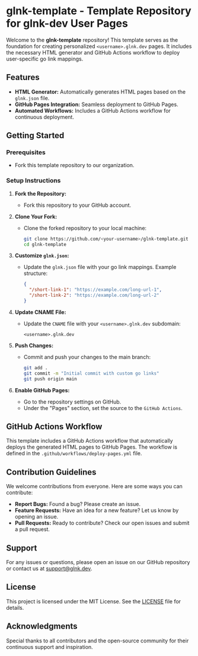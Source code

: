# glnk-template - Template Repository for glnk-dev User Pages

Welcome to the **glnk-template** repository! This template serves as the foundation for creating personalized `<username>.glnk.dev` pages. It includes the necessary HTML generator and GitHub Actions workflow to deploy user-specific go link mappings.

## Features

- **HTML Generator:** Automatically generates HTML pages based on the `glnk.json` file.
- **GitHub Pages Integration:** Seamless deployment to GitHub Pages.
- **Automated Workflows:** Includes a GitHub Actions workflow for continuous deployment.

## Getting Started

### Prerequisites

- Fork this template repository to our organization.

### Setup Instructions

1. **Fork the Repository:**
   - Fork this repository to your GitHub account.

2. **Clone Your Fork:**
   - Clone the forked repository to your local machine:
     ```bash
     git clone https://github.com/<your-username>/glnk-template.git
     cd glnk-template
     ```

3. **Customize `glnk.json`:**
   - Update the `glnk.json` file with your go link mappings. Example structure:
     ```json
     {
       "/short-link-1": "https://example.com/long-url-1",
       "/short-link-2": "https://example.com/long-url-2"
     }
     ```

4. **Update CNAME File:**
   - Update the `CNAME` file with your `<username>.glnk.dev` subdomain:
     ```
     <username>.glnk.dev
     ```

6. **Push Changes:**
   - Commit and push your changes to the main branch:
     ```bash
     git add .
     git commit -m "Initial commit with custom go links"
     git push origin main
     ```

7. **Enable GitHub Pages:**
   - Go to the repository settings on GitHub.
   - Under the "Pages" section, set the source to the `GitHub Actions`.

## GitHub Actions Workflow

This template includes a GitHub Actions workflow that automatically deploys the generated HTML pages to GitHub Pages. The workflow is defined in the `.github/workflows/deploy-pages.yml` file.

## Contribution Guidelines

We welcome contributions from everyone. Here are some ways you can contribute:

- **Report Bugs:** Found a bug? Please create an issue.
- **Feature Requests:** Have an idea for a new feature? Let us know by opening an issue.
- **Pull Requests:** Ready to contribute? Check our open issues and submit a pull request.

## Support

For any issues or questions, please open an issue on our GitHub repository or contact us at support@glnk.dev.

## License

This project is licensed under the MIT License. See the [LICENSE](LICENSE) file for details.

## Acknowledgments

Special thanks to all contributors and the open-source community for their continuous support and inspiration.
